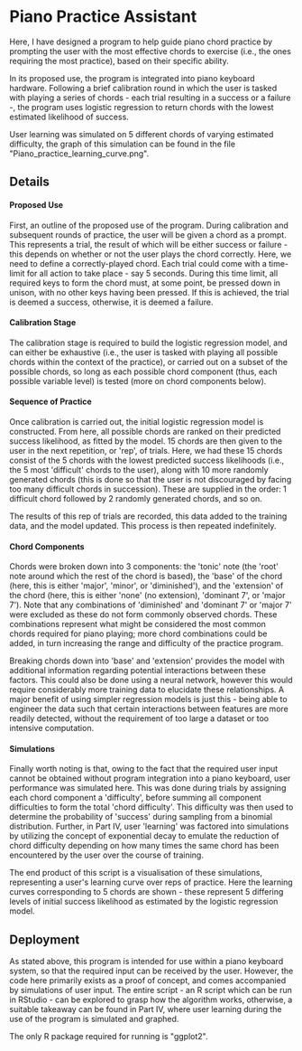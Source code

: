 
# Piano Practice Assistant
Here, I have designed a program to help guide piano chord practice by prompting the user with the most effective chords to exercise (i.e., the ones requiring the most practice), based on their specific ability. 

In its proposed use, the program is integrated into piano keyboard hardware. Following a brief calibration round in which the user is tasked with playing a series of chords - each trial resulting in a success or a failure -, the program uses logistic regression to return chords with the lowest estimated likelihood of success.

User learning was simulated on 5 different chords of varying estimated difficulty, the graph of this simulation can be found in the file "Piano_practice_learning_curve.png".





## Details

#### Proposed Use
First, an outline of the proposed use of the program. During calibration and subsequent rounds of practice, the user will be given a chord as a prompt. This represents a trial, the result of which will be either success or failure - this depends on whether or not the user plays the chord correctly. Here, we need to define a correctly-played chord. Each trial could come with a time-limit for all action to take place - say 5 seconds. During this time limit, all required keys to form the chord must, at some point, be pressed down in unison, with no other keys having been pressed. If this is achieved, the trial is deemed a success, otherwise, it is deemed a failure.

#### Calibration Stage
The calibration stage is required to build the logistic regression model, and can either be exhaustive (i.e., the user is tasked with playing all possible chords within the context of the practice), or carried out on a subset of the possible chords, so long as each possible chord component (thus, each possible variable level) is tested (more on chord components below).

#### Sequence of Practice
Once calibration is carried out, the initial logistic regression model is constructed. From here, all possible chords are ranked on their predicted success likelihood, as fitted by the model. 15 chords are then given to the user in the next repetition, or 'rep', of trials. Here, we had these 15 chords consist of the 5 chords with the lowest predicted success likelihoods (i.e., the 5 most 'difficult' chords to the user), along with 10 more randomly generated chords (this is done so that the user is not discouraged by facing too many difficult chords in succession). These are supplied in the order: 1 difficult chord followed by 2 randomly generated chords, and so on.

The results of this rep of trials are recorded, this data added to the training data, and the model updated. This process is then repeated indefinitely.

#### Chord Components
Chords were broken down into 3 components: the 'tonic' note (the 'root' note around which the rest of the chord is based), the 'base' of the chord (here, this is either 'major', 'minor', or 'diminished'), and the 'extension' of the chord (here, this is either 'none' (no extension), 'dominant 7', or 'major 7'). Note that any combinations of 'diminished' and 'dominant 7' or 'major 7' were excluded as these do not form commonly observed chords. These combinations represent what might be considered the most common chords required for piano playing; more chord combinations could be added, in turn increasing the range and difficulty of the practice program.

Breaking chords down into 'base' and 'extension' provides the model with additional information regarding potential interactions between these factors. This could also be done using a neural network, however this would require considerably more training data to elucidate these relationships. A major benefit of using simpler regression models is just this - being able to engineer the data such that certain interactions between features are more readily detected, without the requirement of too large a dataset or too intensive computation.

#### Simulations
Finally worth noting is that, owing to the fact that the required user input cannot be obtained without program integration into a piano keyboard, user performance was simulated here. This was done during trials by assigning each chord component a 'difficulty', before summing all component difficulties to form the total 'chord difficulty'. This difficulty was then used to determine the probability of 'success' during sampling from a binomial distribution. Further, in Part IV, user 'learning' was factored into simulations by utilizing the concept of exponential decay to emulate the reduction of chord difficulty depending on how many times the same chord has been encountered by the user over the course of training.

The end product of this script is a visualisation of these simulations, representing a user's learning curve over reps of practice. Here the learning curves corresponding to 5 chords are shown - these represent 5 differing levels of initial success likelihood as estimated by the logistic regression model.
## Deployment

As stated above, this program is intended for use within a piano keyboard system, so that the required input can be received by the user. However, the code here primarily exists as a proof of concept, and comes accompanied by simulations of user input. The entire script - an R script which can be run in RStudio - can be explored to grasp how the algorithm works, otherwise, a suitable takeaway can be found in Part IV, where user learning during the use of the program is simulated and graphed.

The only R package required for running is "ggplot2".

